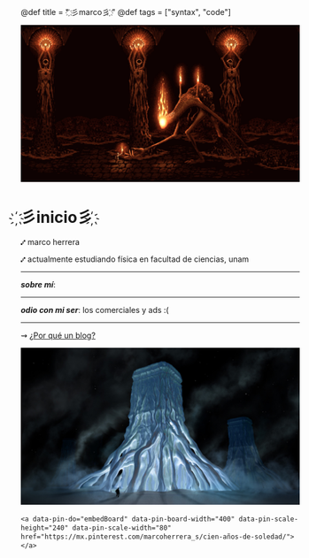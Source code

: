 @def title = " ҉彡marco彡 ҉"
@def tags = ["syntax", "code"]




![ini](/assets/klimt.jpg)


# **҉彡inicio彡 ҉** 

⑇ marco herrera

⑇ actualmente estudiando física en facultad de ciencias, unam


---
**_sobre mí_**: 

---
_**odio con mi ser**_: los comerciales y ads :(


---


⇝ [¿Por qué un blog?](/Otro/pblog/)

![fin](/assets/2.jpg)

~~~
<a data-pin-do="embedBoard" data-pin-board-width="400" data-pin-scale-height="240" data-pin-scale-width="80" href="https://mx.pinterest.com/marcoherrera_s/cien-años-de-soledad/"></a>
~~~